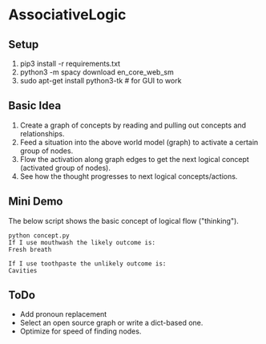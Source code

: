 # AssociativeLogic

## Setup
1. pip3 install -r requirements.txt
2. python3 -m spacy download en_core_web_sm
3. sudo apt-get install python3-tk  # for GUI to work

## Basic Idea
1. Create a graph of concepts by reading and pulling out concepts and relationships.
2. Feed a situation into the above world model (graph) to activate a certain group of nodes.
3. Flow the activation along graph edges to get the next logical concept (activated group of nodes).
4. See how the thought progresses to next logical concepts/actions.

## Mini Demo
The below script shows the basic concept of logical flow ("thinking").
```
python concept.py
If I use mouthwash the likely outcome is:
Fresh breath

If I use toothpaste the unlikely outcome is:
Cavities
```

## ToDo
* Add pronoun replacement
* Select an open source graph or write a dict-based one.
* Optimize for speed of finding nodes.


